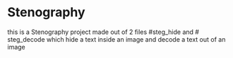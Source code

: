 # Stenography
this is a Stenography project made out of 2 files #steg_hide and # steg_decode which hide a text inside an image and decode a text out of an image
